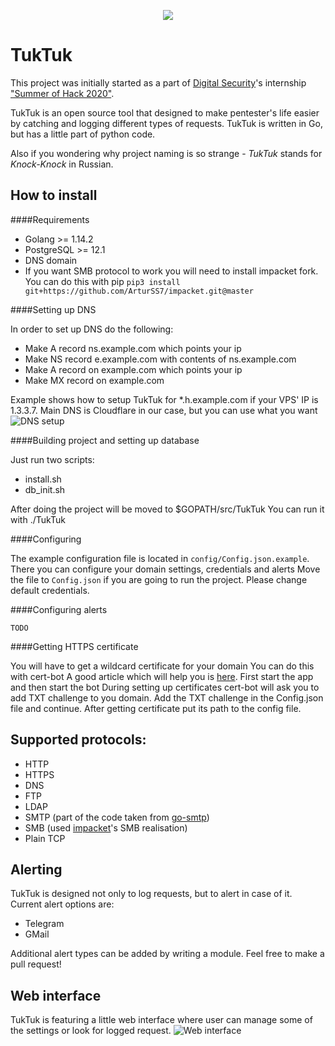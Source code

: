 
<p align="center">
 <img src="https://user-images.githubusercontent.com/19762721/91321586-74a99380-e7c7-11ea-8cb8-f5f25907a33a.png">
</p>

# TukTuk

This project was initially started as a part of [Digital Security](https://github.com/DSecurity)'s internship ["Summer of Hack 2020"](https://dsec.ru/about/traineeship/).

TukTuk is an open source tool that designed to make pentester's life easier by catching and logging different types of requests. TukTuk is written in Go, but has a little part of python code. 

Also if you wondering why project naming is so strange - *TukTuk* stands for *Knock-Knock* in Russian.
## How to install

####Requirements

- Golang >= 1.14.2
- PostgreSQL >= 12.1
- DNS domain
- If you want SMB protocol to work you will need to install impacket fork. 
You can do this with pip
```pip3 install git+https://github.com/ArturSS7/impacket.git@master```

####Setting up DNS

In order to set up DNS do the following:
- Make A record ns.example.com which points your ip
- Make NS record e.example.com with contents of ns.example.com
- Make A record on example.com which points your ip
- Make MX record on example.com

Example shows how to setup TukTuk for *.h.example.com if your VPS' IP is 1.3.3.7. Main DNS is Cloudflare in our case, but you can use what you want
![DNS setup](https://user-images.githubusercontent.com/52138851/91592820-cbe66a00-e967-11ea-8a1f-e16379867ac6.png)

####Building project and setting up database

Just run two scripts:
- install.sh
- db_init.sh

After doing the project will be moved to $GOPATH/src/TukTuk
You can run it with ./TukTuk

####Configuring

The example configuration file is located in ```config/Config.json.example```.
There you can configure your domain settings, credentials and alerts
Move the file to ```Config.json``` if you are going to run the project.
Please change default credentials.

####Configuring alerts

```TODO```

####Getting HTTPS certificate

You will have to get a wildcard certificate for your domain
You can do this with cert-bot
A good article which will help you is [here](https://medium.com/@saurabh6790/generate-wildcard-ssl-certificate-using-lets-encrypt-certbot-273e432794d7).
First start the app and then start the bot
During setting up certificates cert-bot will ask you to add TXT challenge to you domain. Add the TXT challenge in the Config.json file and continue.
After getting certificate put its path to the config file.

## Supported protocols:

 - HTTP
 - HTTPS
 - DNS
 - FTP
 - LDAP
 - SMTP (part of the code taken from [go-smtp](https://github.com/emersion/go-smtp))
 - SMB (used [impacket](https://github.com/SecureAuthCorp/impacket)'s SMB realisation)
 - Plain TCP
 
## Alerting 
TukTuk is designed not only to log requests, but to alert in case of it. Current alert options are:
 - Telegram
 - GMail
 
 Additional alert types can be added by writing a module. Feel free to make a pull request!

## Web interface
TukTuk is featuring a little web interface where user can manage some of the settings or look for logged request.
![Web interface](https://user-images.githubusercontent.com/19762721/91326276-d15b7d00-e7cc-11ea-8055-6760163c8dce.png)
